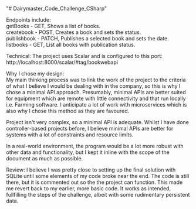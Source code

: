 "# Dairymaster_Code_Challenge_CSharp" 

Endpoints include:\
getBooks - GET, Shows a list of books.\
createbook - POST, Creates a book and sets the status.\
publishbook - PATCH, Publishes a selected book and sets the date.\
listbooks - GET, List all books with publication status.

Technical: The project uses Scalar and is configured to this port: http://localhost:8000/scalar/#tag/bookwebapi

Why I chose my design:\
My main thinking process was to link the work of the project to the criteria of what I believe I would be dealing with in the company, so this is why I chose a minimal API approach. Presumably, minimal APIs are better suited for equipment which are remote with little connectivity and that run locally i.e. Farming software. I anticipate a lot of work with microservices which is also why I chose this method as they are favoured.

Project isn't very complex, so a minimal API is adequate. Whilst I have done controller-based projects before, I believe minimal APIs are better for systems with a lot of constraints and resource limits.

In a real-world environment, the program would be a lot more robust with other data and functionality, but I kept it inline with the scope of the document as much as possible.

Review:
I believe I was pretty close to setting up the final solution with SQLite until some elements of my code broke near the end. The code is still there, but it is commented out so the the project can function. This made me revert back to my earlier, more basic code. It works as intended, fullfilling the steps of the challenge, albeit with some rudimentary persistent data.